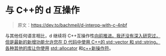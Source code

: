 # 与 C++的 d 互操作

> 原文：<https://dev.to/bachmeil/d-interop-with-c-4nbf>

与其他任何语言相比，d 继续将 C++互操作性[向前推进。我还没有深入研究过，但是最新的新增功能允许您在 D 代码中使用 C++的 std::vector 和 std::string。各种其他的库让你使用](https://dlang.org/blog/2019/09/06/dmd-2-088-0-released/) [std::allocator](https://dlang.org/phobos/core_stdcpp_allocator.html) 和[c++新操作符](https://dlang.org/phobos/core_stdcpp_new_.html)。